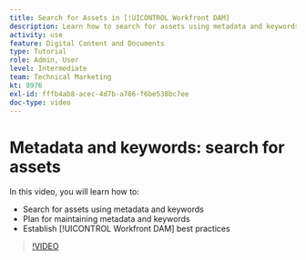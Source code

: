 ```yaml
---
title: Search for Assets in [!UICONTROL Workfront DAM]
description: Learn how to search for assets using metadata and keywords, plan for maintaining metadata and keywords, and establish [!UICONTROL Workfront DAM] best practices.
activity: use
feature: Digital Content and Documents
type: Tutorial
role: Admin, User
level: Intermediate
team: Technical Marketing
kt: 8976
exl-id: fffb4ab8-acec-4d7b-a786-f6be538bc7ee
doc-type: video
---
```

# Metadata and keywords: search for assets

In this video, you will learn how to:

* Search for assets using metadata and keywords
* Plan for maintaining metadata and keywords
* Establish [!UICONTROL Workfront DAM] best practices

>[!VIDEO](https://video.tv.adobe.com/v/335239/?quality=12&learn=on)
